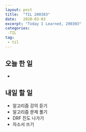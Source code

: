 ```yaml
---
layout: post
title:  "TIL 200303"
date:   2020-03-03
excerpt: "Today I Learned, 200303"
categories: 
 -TIL
tag:
 - til
---
```

## 오늘 한 일

* 

## 내일 할 일

* 알고리즘 강의 듣기
* 알고리즘 문제 풀기
* DRF 진도 나가기
* 자소서 쓰기